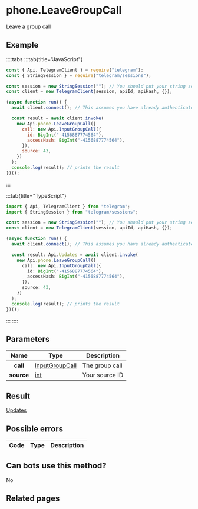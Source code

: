 # phone.LeaveGroupCall

Leave a group call

## Example

::::tabs
:::tab{title="JavaScript"}

```js
const { Api, TelegramClient } = require("telegram");
const { StringSession } = require("telegram/sessions");

const session = new StringSession(""); // You should put your string session here
const client = new TelegramClient(session, apiId, apiHash, {});

(async function run() {
  await client.connect(); // This assumes you have already authenticated with .start()

  const result = await client.invoke(
    new Api.phone.LeaveGroupCall({
      call: new Api.InputGroupCall({
        id: BigInt("-4156887774564"),
        accessHash: BigInt("-4156887774564"),
      }),
      source: 43,
    })
  );
  console.log(result); // prints the result
})();
```

:::

:::tab{title="TypeScript"}

```ts
import { Api, TelegramClient } from "telegram";
import { StringSession } from "telegram/sessions";

const session = new StringSession(""); // You should put your string session here
const client = new TelegramClient(session, apiId, apiHash, {});

(async function run() {
  await client.connect(); // This assumes you have already authenticated with .start()

  const result: Api.Updates = await client.invoke(
    new Api.phone.LeaveGroupCall({
      call: new Api.InputGroupCall({
        id: BigInt("-4156887774564"),
        accessHash: BigInt("-4156887774564"),
      }),
      source: 43,
    })
  );
  console.log(result); // prints the result
})();
```

:::
::::

## Parameters

|    Name    | Type                                                            | Description    |
| :--------: | --------------------------------------------------------------- | -------------- |
|  **call**  | [InputGroupCall](https://core.telegram.org/type/InputGroupCall) | The group call |
| **source** | [int](https://core.telegram.org/type/int)                       | Your source ID |

## Result

[Updates](https://core.telegram.org/type/Updates)

## Possible errors

| Code | Type | Description |
| :--: | ---- | ----------- |

## Can bots use this method?

No

## Related pages
